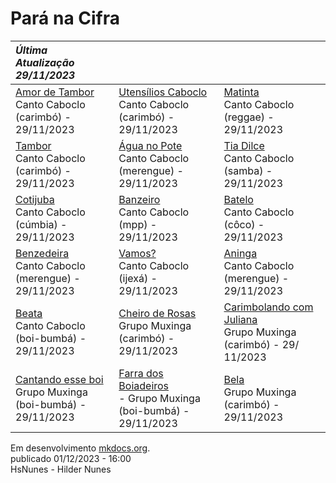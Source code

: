 # Pará na Cifra

| ***Última Atualização 29/11/2023***                                                                                                                                             |  |  |
| :---                                          | :----                                                                         | :---                                |
| [Amor de Tambor](./artistas/canto-caboclo.md#amor-de-tambor---carimbó)<br>Canto Caboclo (carimbó) - 29/11/2023    | [Utensílios Caboclo](./artistas/canto-caboclo.md#utensílios-caboclo---carimbó)<br>Canto Caboclo (carimbó) - 29/11/2023    | [Matinta](./artistas/canto-caboclo.md#matinta---reggae)<br>Canto Caboclo (reggae) - 29/11/2023   |
| [Tambor](./artistas/canto-caboclo.md#tambor---carimbó)<br>Canto Caboclo (carimbó) - 29/11/2023        | [Água no Pote](./artistas/canto-caboclo.md#água-no-pote---merengue)<br>Canto Caboclo (merengue) - 29/11/2023        | [Tia Dilce](./artistas/canto-caboclo.md#tia-dilce---samba)<br>Canto Caboclo (samba) - 29/11/2023       |
| [Cotijuba](./artistas/canto-caboclo.md#cotijuba---cúmbia)<br>Canto Caboclo (cúmbia) - 29/11/2023            | [Banzeiro](./artistas/canto-caboclo.md#banzeiro---mpp)<br>Canto Caboclo (mpp) - 29/11/2023            | [Batelo](./artistas/canto-caboclo.md#batelo---côco)<br>Canto Caboclo (côco) - 29/11/2023           |
|[Benzedeira](./artistas/canto-caboclo.md#benzedeira---merengue)<br>Canto Caboclo (merengue) - 29/11/2023         | [Vamos?](./artistas/canto-caboclo.md#vamos---ijexá)<br>Canto Caboclo (ijexá) - 29/11/2023         | [Aninga](./artistas/canto-caboclo.md#aninga---merengue)<br>Canto Caboclo (merengue) - 29/11/2023         |
| [Beata](./artistas/canto-caboclo.md#beata---boi-bumbá)<br>Canto Caboclo (boi-bumbá) - 29/11/2023 | [Cheiro de Rosas](./artistas/muxinga.md#cheiro-de-rosas---carimbó)<br>Grupo Muxinga (carimbó) - 29/11/2023 | [Carimbolando com Juliana](./artistas/muxinga.md#carimbolando-com-juliana---carimbó)<br>Grupo Muxinga (carimbó) - 29/ 11/2023 |
| [Cantando esse boi](./artistas/muxinga.md#cantando-esse-boi---boi-bumbá)<br>Grupo Muxinga (boi-bumbá) - 29/11/2023 | [Farra dos Boiadeiros](./artistas/muxinga.md#farra-dos-boiadeiros---boi-bumbá)<br> - Grupo Muxinga (boi-bumbá) - 29/11/2023 | [Bela](./artistas/muxinga.md#bela---carimbó)<br>Grupo Muxinga (carimbó) - 29/11/2023 |


Em desenvolvimento [mkdocs.org](https://www.mkdocs.org).<br>
publicado 01/12/2023 - 16:00<br>
HsNunes - Hilder Nunes
